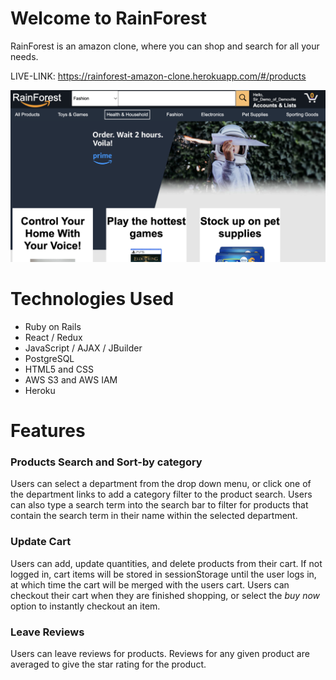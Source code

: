 # Welcome to RainForest
RainForest is an amazon clone, where you can shop and search for all your needs.

LIVE-LINK: https://rainforest-amazon-clone.herokuapp.com/#/products

![alt text](https://github.com/Domingo-creator/RainForest/blob/master/app/assets/images/main_page_screenshot.png) 


# Technologies Used
+ Ruby on Rails
+ React / Redux
+ JavaScript / AJAX / JBuilder
+ PostgreSQL
+ HTML5 and CSS
+ AWS S3 and AWS IAM
+ Heroku


# Features
### Products Search and Sort-by category
Users can select a department from the drop down menu, or click one of the department links to add a category filter to the product search.  Users can also type a search term into the search bar to filter for products that contain the search term in their name within the selected department.


### Update Cart
Users can add, update quantities, and delete products from their cart.  If not logged in, cart items will be stored in sessionStorage until the user logs in, at which time the cart will be merged with the users cart.  Users can checkout their cart when they are finished shopping, or select the *buy now* option to instantly checkout an item.

### Leave Reviews
Users can leave reviews for products.  Reviews for any given product are averaged to give the star rating for the product.
